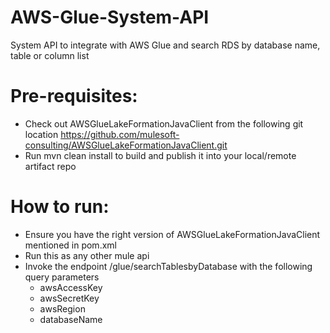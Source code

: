 # AWS-Glue-System-API
System API to integrate with AWS Glue and search RDS by database name, table or column list

# Pre-requisites:
- Check out AWSGlueLakeFormationJavaClient from the following git location
https://github.com/mulesoft-consulting/AWSGlueLakeFormationJavaClient.git
- Run mvn clean install to build and publish it into your local/remote artifact repo

# How to run:
- Ensure you have the right version of AWSGlueLakeFormationJavaClient mentioned in pom.xml
- Run this as any other mule api
- Invoke the endpoint /glue/searchTablesbyDatabase with the following query parameters
  - awsAccessKey
  - awsSecretKey
  - awsRegion
  - databaseName
  
 

